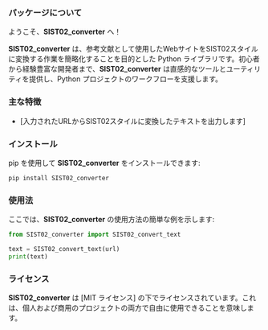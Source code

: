 ### パッケージについて

ようこそ、**SIST02_converter** へ！

**SIST02_converter** は、参考文献として使用したWebサイトをSIST02スタイルに変換する作業を簡略化することを目的とした Python ライブラリです。初心者から経験豊富な開発者まで、**SIST02_converter** は直感的なツールとユーティリティを提供し、Python プロジェクトのワークフローを支援します。

### 主な特徴

- [入力されたURLからSIST02スタイルに変換したテキストを出力します]

### インストール

pip を使用して **SIST02_converter** をインストールできます:

```bash
pip install SIST02_converter
```

### 使用法

ここでは、**SIST02_converter** の使用方法の簡単な例を示します:

```python
from SIST02_converter import SIST02_convert_text

text = SIST02_convert_text(url)
print(text)
```

### ライセンス

**SIST02_converter** は [MIT ライセンス] の下でライセンスされています。これは、個人および商用のプロジェクトの両方で自由に使用できることを意味します。